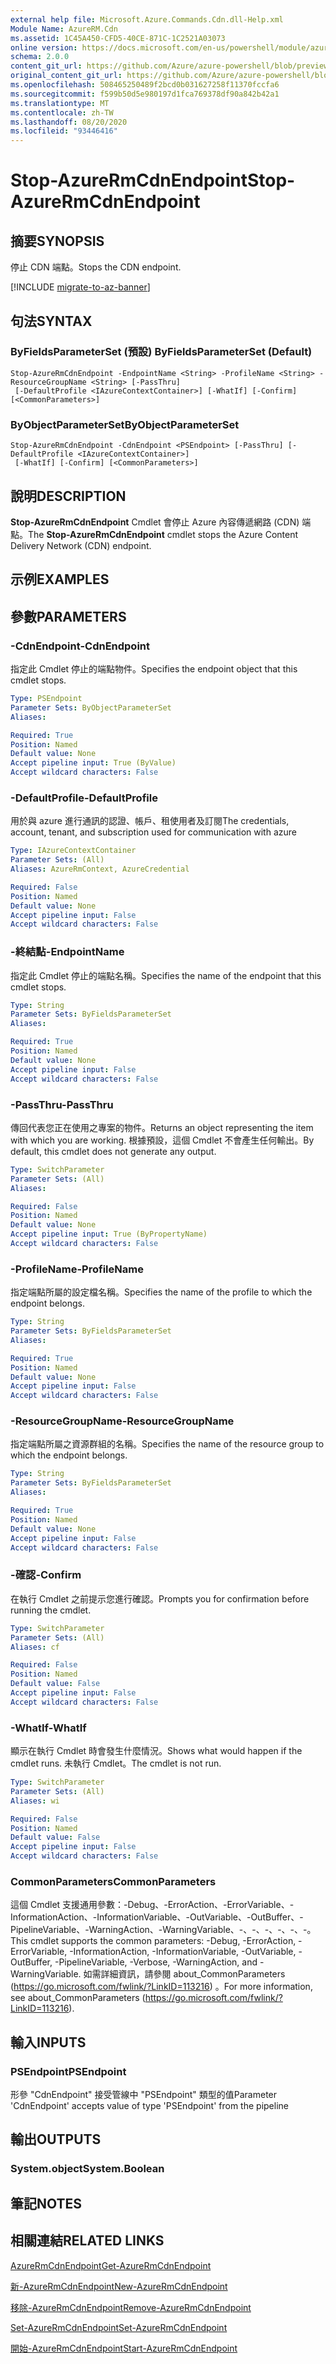 ```yaml
---
external help file: Microsoft.Azure.Commands.Cdn.dll-Help.xml
Module Name: AzureRM.Cdn
ms.assetid: 1C45A450-CFD5-40CE-871C-1C2521A03073
online version: https://docs.microsoft.com/en-us/powershell/module/azurerm.cdn/stop-azurermcdnendpoint
schema: 2.0.0
content_git_url: https://github.com/Azure/azure-powershell/blob/preview/src/ResourceManager/Cdn/Commands.Cdn/help/Stop-AzureRmCdnEndpoint.md
original_content_git_url: https://github.com/Azure/azure-powershell/blob/preview/src/ResourceManager/Cdn/Commands.Cdn/help/Stop-AzureRmCdnEndpoint.md
ms.openlocfilehash: 508465250489f2bcd0b031627258f11370fccfa6
ms.sourcegitcommit: f599b50d5e980197d1fca769378df90a842b42a1
ms.translationtype: MT
ms.contentlocale: zh-TW
ms.lasthandoff: 08/20/2020
ms.locfileid: "93446416"
---
```

# <span data-ttu-id="40e03-101">Stop-AzureRmCdnEndpoint</span><span class="sxs-lookup"><span data-stu-id="40e03-101">Stop-AzureRmCdnEndpoint</span></span>

## <span data-ttu-id="40e03-102">摘要</span><span class="sxs-lookup"><span data-stu-id="40e03-102">SYNOPSIS</span></span>
<span data-ttu-id="40e03-103">停止 CDN 端點。</span><span class="sxs-lookup"><span data-stu-id="40e03-103">Stops the CDN endpoint.</span></span>

[!INCLUDE [migrate-to-az-banner](../../includes/migrate-to-az-banner.md)]

## <span data-ttu-id="40e03-104">句法</span><span class="sxs-lookup"><span data-stu-id="40e03-104">SYNTAX</span></span>

### <span data-ttu-id="40e03-105">ByFieldsParameterSet (預設) </span><span class="sxs-lookup"><span data-stu-id="40e03-105">ByFieldsParameterSet (Default)</span></span>
```
Stop-AzureRmCdnEndpoint -EndpointName <String> -ProfileName <String> -ResourceGroupName <String> [-PassThru]
 [-DefaultProfile <IAzureContextContainer>] [-WhatIf] [-Confirm] [<CommonParameters>]
```

### <span data-ttu-id="40e03-106">ByObjectParameterSet</span><span class="sxs-lookup"><span data-stu-id="40e03-106">ByObjectParameterSet</span></span>
```
Stop-AzureRmCdnEndpoint -CdnEndpoint <PSEndpoint> [-PassThru] [-DefaultProfile <IAzureContextContainer>]
 [-WhatIf] [-Confirm] [<CommonParameters>]
```

## <span data-ttu-id="40e03-107">說明</span><span class="sxs-lookup"><span data-stu-id="40e03-107">DESCRIPTION</span></span>
<span data-ttu-id="40e03-108">**Stop-AzureRmCdnEndpoint** Cmdlet 會停止 Azure 內容傳遞網路 (CDN) 端點。</span><span class="sxs-lookup"><span data-stu-id="40e03-108">The **Stop-AzureRmCdnEndpoint** cmdlet stops the Azure Content Delivery Network (CDN) endpoint.</span></span>

## <span data-ttu-id="40e03-109">示例</span><span class="sxs-lookup"><span data-stu-id="40e03-109">EXAMPLES</span></span>

## <span data-ttu-id="40e03-110">參數</span><span class="sxs-lookup"><span data-stu-id="40e03-110">PARAMETERS</span></span>

### <span data-ttu-id="40e03-111">-CdnEndpoint</span><span class="sxs-lookup"><span data-stu-id="40e03-111">-CdnEndpoint</span></span>
<span data-ttu-id="40e03-112">指定此 Cmdlet 停止的端點物件。</span><span class="sxs-lookup"><span data-stu-id="40e03-112">Specifies the endpoint object that this cmdlet stops.</span></span>

```yaml
Type: PSEndpoint
Parameter Sets: ByObjectParameterSet
Aliases: 

Required: True
Position: Named
Default value: None
Accept pipeline input: True (ByValue)
Accept wildcard characters: False
```

### <span data-ttu-id="40e03-113">-DefaultProfile</span><span class="sxs-lookup"><span data-stu-id="40e03-113">-DefaultProfile</span></span>
<span data-ttu-id="40e03-114">用於與 azure 進行通訊的認證、帳戶、租使用者及訂閱</span><span class="sxs-lookup"><span data-stu-id="40e03-114">The credentials, account, tenant, and subscription used for communication with azure</span></span>

```yaml
Type: IAzureContextContainer
Parameter Sets: (All)
Aliases: AzureRmContext, AzureCredential

Required: False
Position: Named
Default value: None
Accept pipeline input: False
Accept wildcard characters: False
```

### <span data-ttu-id="40e03-115">-終結點</span><span class="sxs-lookup"><span data-stu-id="40e03-115">-EndpointName</span></span>
<span data-ttu-id="40e03-116">指定此 Cmdlet 停止的端點名稱。</span><span class="sxs-lookup"><span data-stu-id="40e03-116">Specifies the name of the endpoint that this cmdlet stops.</span></span>

```yaml
Type: String
Parameter Sets: ByFieldsParameterSet
Aliases: 

Required: True
Position: Named
Default value: None
Accept pipeline input: False
Accept wildcard characters: False
```

### <span data-ttu-id="40e03-117">-PassThru</span><span class="sxs-lookup"><span data-stu-id="40e03-117">-PassThru</span></span>
<span data-ttu-id="40e03-118">傳回代表您正在使用之專案的物件。</span><span class="sxs-lookup"><span data-stu-id="40e03-118">Returns an object representing the item with which you are working.</span></span>
<span data-ttu-id="40e03-119">根據預設，這個 Cmdlet 不會產生任何輸出。</span><span class="sxs-lookup"><span data-stu-id="40e03-119">By default, this cmdlet does not generate any output.</span></span>

```yaml
Type: SwitchParameter
Parameter Sets: (All)
Aliases: 

Required: False
Position: Named
Default value: None
Accept pipeline input: True (ByPropertyName)
Accept wildcard characters: False
```

### <span data-ttu-id="40e03-120">-ProfileName</span><span class="sxs-lookup"><span data-stu-id="40e03-120">-ProfileName</span></span>
<span data-ttu-id="40e03-121">指定端點所屬的設定檔名稱。</span><span class="sxs-lookup"><span data-stu-id="40e03-121">Specifies the name of the profile to which the endpoint belongs.</span></span>

```yaml
Type: String
Parameter Sets: ByFieldsParameterSet
Aliases: 

Required: True
Position: Named
Default value: None
Accept pipeline input: False
Accept wildcard characters: False
```

### <span data-ttu-id="40e03-122">-ResourceGroupName</span><span class="sxs-lookup"><span data-stu-id="40e03-122">-ResourceGroupName</span></span>
<span data-ttu-id="40e03-123">指定端點所屬之資源群組的名稱。</span><span class="sxs-lookup"><span data-stu-id="40e03-123">Specifies the name of the resource group to which the endpoint belongs.</span></span>

```yaml
Type: String
Parameter Sets: ByFieldsParameterSet
Aliases: 

Required: True
Position: Named
Default value: None
Accept pipeline input: False
Accept wildcard characters: False
```

### <span data-ttu-id="40e03-124">-確認</span><span class="sxs-lookup"><span data-stu-id="40e03-124">-Confirm</span></span>
<span data-ttu-id="40e03-125">在執行 Cmdlet 之前提示您進行確認。</span><span class="sxs-lookup"><span data-stu-id="40e03-125">Prompts you for confirmation before running the cmdlet.</span></span>

```yaml
Type: SwitchParameter
Parameter Sets: (All)
Aliases: cf

Required: False
Position: Named
Default value: False
Accept pipeline input: False
Accept wildcard characters: False
```

### <span data-ttu-id="40e03-126">-WhatIf</span><span class="sxs-lookup"><span data-stu-id="40e03-126">-WhatIf</span></span>
<span data-ttu-id="40e03-127">顯示在執行 Cmdlet 時會發生什麼情況。</span><span class="sxs-lookup"><span data-stu-id="40e03-127">Shows what would happen if the cmdlet runs.</span></span>
<span data-ttu-id="40e03-128">未執行 Cmdlet。</span><span class="sxs-lookup"><span data-stu-id="40e03-128">The cmdlet is not run.</span></span>

```yaml
Type: SwitchParameter
Parameter Sets: (All)
Aliases: wi

Required: False
Position: Named
Default value: False
Accept pipeline input: False
Accept wildcard characters: False
```

### <span data-ttu-id="40e03-129">CommonParameters</span><span class="sxs-lookup"><span data-stu-id="40e03-129">CommonParameters</span></span>
<span data-ttu-id="40e03-130">這個 Cmdlet 支援通用參數：-Debug、-ErrorAction、-ErrorVariable、-InformationAction、-InformationVariable、-OutVariable、-OutBuffer、-PipelineVariable、-WarningAction、-WarningVariable、-、-、-、-、-、-。</span><span class="sxs-lookup"><span data-stu-id="40e03-130">This cmdlet supports the common parameters: -Debug, -ErrorAction, -ErrorVariable, -InformationAction, -InformationVariable, -OutVariable, -OutBuffer, -PipelineVariable, -Verbose, -WarningAction, and -WarningVariable.</span></span> <span data-ttu-id="40e03-131">如需詳細資訊，請參閱 about_CommonParameters (https://go.microsoft.com/fwlink/?LinkID=113216) 。</span><span class="sxs-lookup"><span data-stu-id="40e03-131">For more information, see about_CommonParameters (https://go.microsoft.com/fwlink/?LinkID=113216).</span></span>

## <span data-ttu-id="40e03-132">輸入</span><span class="sxs-lookup"><span data-stu-id="40e03-132">INPUTS</span></span>

### <span data-ttu-id="40e03-133">PSEndpoint</span><span class="sxs-lookup"><span data-stu-id="40e03-133">PSEndpoint</span></span>
<span data-ttu-id="40e03-134">形參 "CdnEndpoint" 接受管線中 "PSEndpoint" 類型的值</span><span class="sxs-lookup"><span data-stu-id="40e03-134">Parameter 'CdnEndpoint' accepts value of type 'PSEndpoint' from the pipeline</span></span>

## <span data-ttu-id="40e03-135">輸出</span><span class="sxs-lookup"><span data-stu-id="40e03-135">OUTPUTS</span></span>

### <span data-ttu-id="40e03-136">System.object</span><span class="sxs-lookup"><span data-stu-id="40e03-136">System.Boolean</span></span>

## <span data-ttu-id="40e03-137">筆記</span><span class="sxs-lookup"><span data-stu-id="40e03-137">NOTES</span></span>

## <span data-ttu-id="40e03-138">相關連結</span><span class="sxs-lookup"><span data-stu-id="40e03-138">RELATED LINKS</span></span>

[<span data-ttu-id="40e03-139">AzureRmCdnEndpoint</span><span class="sxs-lookup"><span data-stu-id="40e03-139">Get-AzureRmCdnEndpoint</span></span>](./Get-AzureRmCdnEndpoint.md)

[<span data-ttu-id="40e03-140">新-AzureRmCdnEndpoint</span><span class="sxs-lookup"><span data-stu-id="40e03-140">New-AzureRmCdnEndpoint</span></span>](./New-AzureRmCdnEndpoint.md)

[<span data-ttu-id="40e03-141">移除-AzureRmCdnEndpoint</span><span class="sxs-lookup"><span data-stu-id="40e03-141">Remove-AzureRmCdnEndpoint</span></span>](./Remove-AzureRmCdnEndpoint.md)

[<span data-ttu-id="40e03-142">Set-AzureRmCdnEndpoint</span><span class="sxs-lookup"><span data-stu-id="40e03-142">Set-AzureRmCdnEndpoint</span></span>](./Set-AzureRmCdnEndpoint.md)

[<span data-ttu-id="40e03-143">開始-AzureRmCdnEndpoint</span><span class="sxs-lookup"><span data-stu-id="40e03-143">Start-AzureRmCdnEndpoint</span></span>](./Start-AzureRmCdnEndpoint.md)


